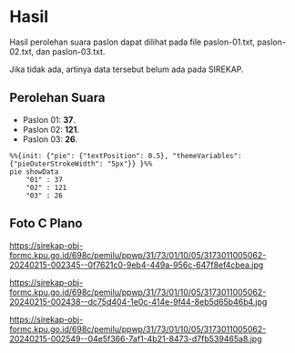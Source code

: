 # Hasil

Hasil perolehan suara paslon dapat dilihat pada file paslon-01.txt, paslon-02.txt, dan paslon-03.txt.

Jika tidak ada, artinya data tersebut belum ada pada SIREKAP.

## Perolehan Suara

 * Paslon 01: **37**.
 * Paslon 02: **121**.
 * Paslon 03: **26**.

```mermaid
%%{init: {"pie": {"textPosition": 0.5}, "themeVariables": {"pieOuterStrokeWidth": "5px"}} }%%
pie showData
    "01" : 37
    "02" : 121
    "03" : 26
```
## Foto C Plano

https://sirekap-obj-formc.kpu.go.id/698c/pemilu/ppwp/31/73/01/10/05/3173011005062-20240215-002345--0f7621c0-9eb4-449a-956c-647f8ef4cbea.jpg

https://sirekap-obj-formc.kpu.go.id/698c/pemilu/ppwp/31/73/01/10/05/3173011005062-20240215-002438--dc75d404-1e0c-414e-9f44-8eb5d65b46b4.jpg

https://sirekap-obj-formc.kpu.go.id/698c/pemilu/ppwp/31/73/01/10/05/3173011005062-20240215-002549--04e5f366-7af1-4b21-8473-d7fb539465a8.jpg
